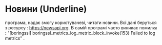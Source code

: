 
Новини (Underline)
=============

програма, надає змогу користувачеві, читати новини. Всі дані беруться з ресурсу : https://newsapi.org.
В самій програмі часто виникає помилка :  "[boringssl] boringssl_metrics_log_metric_block_invoke(153) Failed to log metrics" .


